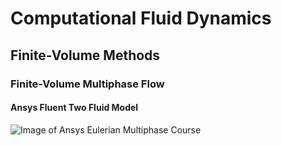 # Computational Fluid Dynamics
## Finite-Volume Methods
### Finite-Volume Multiphase Flow
#### Ansys Fluent Two Fluid Model
![Image of Ansys Eulerian Multiphase Course](https://innovationspace.ansys.com/wp-content/uploads/2024/03/Topics-in-Eulerian-Multiphase-Flow-Modeling.png)
